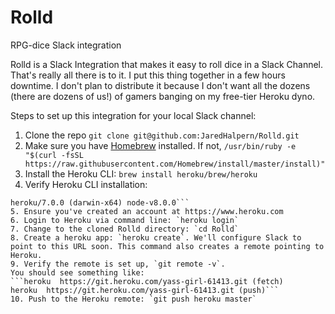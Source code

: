 # Rolld
RPG-dice Slack integration

Rolld is a Slack Integration that makes it easy to roll dice in a Slack Channel. That's really all there is to it. I put this thing together in a few hours downtime. I don't plan to distribute it because I don't want all the dozens (there are dozens of us!) of gamers banging on my free-tier Heroku dyno.

Steps to set up this integration for your local Slack channel:

1. Clone the repo `git clone git@github.com:JaredHalpern/Rolld.git`
2. Make sure you have [Homebrew](https://brew.sh/) installed. If not, `/usr/bin/ruby -e "$(curl -fsSL https://raw.githubusercontent.com/Homebrew/install/master/install)"`
3. Install the Heroku CLI: `brew install heroku/brew/heroku`
4. Verify Heroku CLI installation:
```heroku --version
heroku/7.0.0 (darwin-x64) node-v8.0.0```
5. Ensure you've created an account at https://www.heroku.com
6. Login to Heroku via command line: `heroku login`
7. Change to the cloned Rolld directory: `cd Rolld`
8. Create a heroku app: `heroku create`. We'll configure Slack to point to this URL soon. This command also creates a remote pointing to Heroku.
9. Verify the remote is set up, `git remote -v`.
You should see something like:
```heroku  https://git.heroku.com/yass-girl-61413.git (fetch)
heroku  https://git.heroku.com/yass-girl-61413.git (push)```
10. Push to the Heroku remote: `git push heroku master`